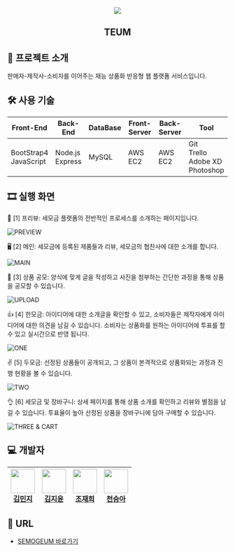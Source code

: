 <p align="center">
<img align="center" style="margin:0 auto;" src="https://user-images.githubusercontent.com/65852909/103152129-35686f00-47c8-11eb-82b4-a27dfd80ff37.png"/>

  <h2 align="center">TEUM</h2>
</p>

## 📑 프로젝트 소개
판매자-제작사-소비자를 이어주는 재능 상품화 반응형 웹 플랫폼 서비스입니다.

## 🛠 사용 기술

| Front-End | Back-End | DataBase | Front-Server | Back-Server | Tool |
| --- | --- | --- | --- | --- | --- |
| BootStrap4<br>JavaScript | Node.js<br>Express | MySQL | AWS EC2 | AWS EC2 | Git<br>Trello<br>Adobe XD<br>Photoshop |

## 🎞 실행 화면

🧾 [1] 프리뷰: 세모금 플랫폼의 전반적인 프로세스를 소개하는 페이지입니다.

![PREVIEW](https://img1.daumcdn.net/thumb/R1280x0/?scode=mtistory2&fname=https%3A%2F%2Fblog.kakaocdn.net%2Fdn%2FbiOpgQ%2FbtqFNhoyzlK%2FKph9REyW07SdNXkZd36fM0%2Fimg.gif)

🖥 [2] 메인: 세모금에 등록된 제품들과 리뷰, 세모금의 협찬사에 대한 소개를 합니다.

![MAIN](https://img1.daumcdn.net/thumb/R1280x0/?scode=mtistory2&fname=https%3A%2F%2Fblog.kakaocdn.net%2Fdn%2FcgSXdD%2FbtqFMIUpCzz%2F3Vz0hr5Hy8o2oLMDZlvdS1%2Fimg.gif)

🛒 [3] 상품 공모: 양식에 맞게 글을 작성하고 사진을 첨부하는 간단한 과정을 통해 상품을 공모할 수 있습니다.

![UPLOAD](https://img1.daumcdn.net/thumb/R1280x0/?scode=mtistory2&fname=https%3A%2F%2Fblog.kakaocdn.net%2Fdn%2FcRPGID%2FbtqFMIfLIRV%2F7hpLna9pGcj4wPO01HRjoK%2Fimg.gif)

👍 [4] 한모금: 아이디어에 대한 소개글을 확인할 수 있고, 소비자들은 제작자에게 아이디어에 대한 의견을 남길 수 있습니다. 소비자는 상품화를 원하는 아이디어에 투표를 할 수 있고 실시간으로 반영 됩니다.

![ONE](https://img1.daumcdn.net/thumb/R1280x0/?scode=mtistory2&fname=https%3A%2F%2Fblog.kakaocdn.net%2Fdn%2F23MYY%2FbtqFN3v5Xh0%2FCmPwIqEJkNFKlQ6NTvUMAk%2Fimg.gif)

✌ [5] 두모금: 선정된 상품들이 공개되고, 그 상품이 본격적으로 상품화되는 과정과 진행 현황을 볼 수 있습니다.

![TWO](https://img1.daumcdn.net/thumb/R1280x0/?scode=mtistory2&fname=https%3A%2F%2Fblog.kakaocdn.net%2Fdn%2FxuNG8%2FbtqFNg4dsnK%2FMq0S88RXHNm3bgl9R5vh6K%2Fimg.gif)

👌 [6] 세모금 및 장바구니: 상세 페이지를 통해 상품 소개를 확인하고 리뷰와 별점을 남길 수 있습니다. 투표율이 높아 선정된 상품을 장바구니에 담아 구매할 수 있습니다. 

![THREE & CART](https://img1.daumcdn.net/thumb/R1280x0/?scode=mtistory2&fname=https%3A%2F%2Fblog.kakaocdn.net%2Fdn%2FoYL25%2FbtqFNfYw4tq%2FudrzkSM3d1OSSiKSKxve30%2Fimg.gif)

## 💻 개발자

| <img src="https://avatars1.githubusercontent.com/u/48766355?s=400&u=0dea83ee4d3109e4753d165f0131faff90085f49&v=4" width="55" height="55"><br>[김민지](https://github.com/mnxmnz) | <img src="https://avatars1.githubusercontent.com/u/45250049?s=400&u=743781fa797f330d5c81a47042d5c4c96052ea7b&v=4" width="55" height="55"><br>[김지윤](https://github.com/prinyun11) | <img src="https://avatars1.githubusercontent.com/u/40957996?s=400&u=df7fd20ae5c0afb399738e9b00fb770bea02d4b3&v=4" width="55" height="55"><br>[조재희](https://github.com/cbw1030) | <img src="https://avatars0.githubusercontent.com/u/36118545?s=400&u=22af5f807fdd9578b8c5a0dbc6453633d72c02fa&v=4" width="55" height="55"><br>[천승아](https://github.com/1000peach) |
| --- | --- | --- | --- |

## :link: URL
- [SEMOGEUM 바로가기](http://13.124.253.44:3000/preview)
